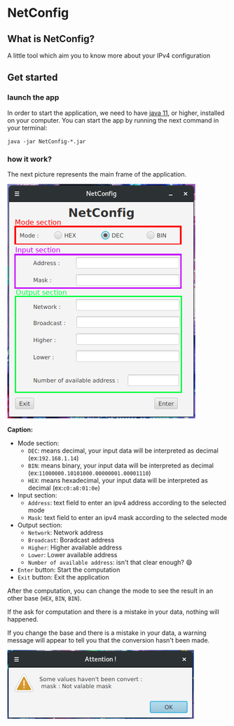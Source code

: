 # NetConfig

## What is NetConfig?

A little tool which aim you to know more about your IPv4 configuration

## Get started

### launch the app

In order to start the application, we need to have [java 11](https://www.oracle.com/fr/java/technologies/javase-jdk11-downloads.html), or higher, installed on your computer. You can start the app by running the next command in your terminal:

``` shell
java -jar NetConfig-*.jar
```

### how it work?

The next picture represents the main frame of the application.

![netconfig-screen](img/netconfig-screen.png)

**Caption:**

+ Mode section:
  + `DEC`: means decimal, your input data will be interpreted as decimal (ex:`192.168.1.14`)
  + `BIN`: means binary, your input data will be interpreted as decimal (ex:`11000000.10101000.00000001.00001110`)
  + `HEX`: means hexadecimal, your input data will be interpreted as decimal (ex:`c0:a8:01:0e`)
+ Input section:
  + `Address`: text field to enter an ipv4 address according to the selected mode
  + `Mask`: text field to enter an ipv4 mask according to the selected mode
+ Output section:
  + `Network`: Network address
  + `Broadcast`: Boradcast address
  + `Higher`: Higher available address
  + `Lower`: Lower available address
  + `Number of available address`: isn't that clear enough? :smile:
+ `Enter` button: Start the computation
+ `Exit` button: Exit the application

After the computation, you can change the mode to see the result in an other base (`HEX`, `BIN`, `BIN`).

If the ask for computation and there is a mistake in your data, nothing will happened.

If you change the base and there is a mistake in your data, a warning message will appear to tell you that the conversion hasn't been made.

![](img/conversion_error.png)

